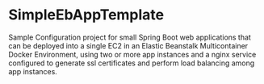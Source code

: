 # SimpleEbAppTemplate
Sample Configuration project for small Spring Boot web applications that can be deployed into a single EC2 in an Elastic Beanstalk Multicontainer Docker Environment, using two or more app instances and a nginx service configured to generate ssl certificates and perform load balancing among app instances.
